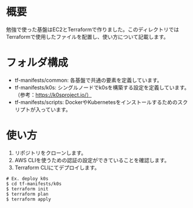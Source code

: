# 概要

勉強で使った基盤はEC2とTerraformで作りました。このディレクトリではTerraformで使用したファイルを配置し、使い方について記載します。

# フォルダ構成

* tf-manifests/common: 各基盤で共通の要素を定義しています。
* tf-manifests/k0s: シングルノードでk0sを構築する設定を定義しています。（参考：https://k0sproject.io/）
* tf-manifests/scripts: DockerやKubernetesをインストールするためのスクリプトが入っています。

# 使い方

1. リポジトリをクローンします。
2. AWS CLIを使うための認証の設定ができていることを確認します。
3. Terraform CLIにてデプロイします。

```
# Ex. deploy k0s
$ cd tf-manifests/k0s
$ terraform init
$ terraform plan
$ terraform apply
```
